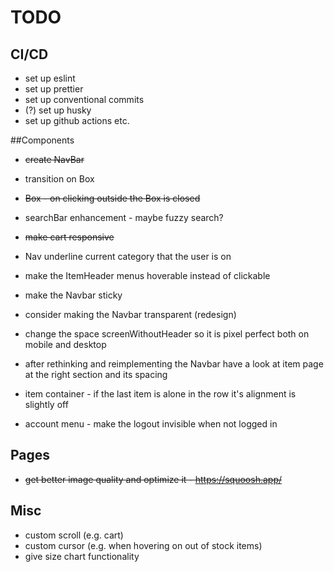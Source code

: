 # TODO

## CI/CD

- set up eslint
- set up prettier
- set up conventional commits
- (?) set up husky
- set up github actions etc.

##Components

- ~~create NavBar~~
- transition on Box
- ~~Box - on clicking outside the Box is closed~~

- searchBar enhancement - maybe fuzzy search?
- ~~make cart responsive~~
- Nav underline current category that the user is on
- make the ItemHeader menus hoverable instead of clickable
- make the Navbar sticky
- consider making the Navbar transparent (redesign)
- change the space screenWithoutHeader so it is pixel perfect both on mobile and desktop
- after rethinking and reimplementing the Navbar have a look at item page at the right section and its spacing
- item container - if the last item is alone in the row it's alignment is slightly off
- account menu - make the logout invisible when not logged in

## Pages

- ~~get better image quality and optimize it - https://squoosh.app/~~

## Misc

- custom scroll (e.g. cart)
- custom cursor (e.g. when hovering on out of stock items)
- give size chart functionality
